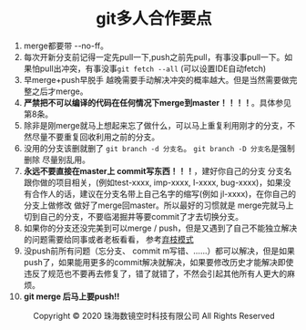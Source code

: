 # <center>git多人合作要点</center>

1. merge都要带 --no-ff。
2. 每次开新分支前记得一定先pull一下,push之前先pull，有事没事pull一下。如果怕pull出冲突，有事没事`git fetch --all` (可以设置IDE自动fetch)
3. 早merge+push早脱手 越晚需要手动解决冲突的概率越大。但是当然需要做完整之后才merge。
4. **严禁把不可以编译的代码在任何情况下merge到master！！！！**。具体参见第8条。
5. 除非是刚merge就马上想起来忘了做什么，可以马上重复利用刚才的分支，不然尽量不要重复回收利用之前的分支。
6. 没用的分支该删就删了 `git branch -d 分支名`。 `git branch -D 分支名`是强制删除 尽量别乱用。
7. **永远不要直接在master上 commit写东西！！！**，建好你自己的分支 分支名跟你做的项目相关，(例如test-xxxx, imp-xxxx, I-xxxx, bug-xxxx)，如果没有合作人的话，建议在分支名带上自己名字的缩写(例如 jl-xxxx)，在你自己的分支上做修改 做好了merge回master。所以最好的习惯就是 merge完就马上切到自己的分支，不要临渴掘井等要commit了才去切换分支。
8. 如果你的分支还没完美到可以merge / push，但是又遇到了自己不能独立解决的问题需要给同事或者老板看看， 参考[弃枝模式](git练习题.md)
9. 没push前所有问题（忘分支、 commit m写错、……）都可以解决，但是如果push了，如果能用更多的commit解决就解决，如果要修改历史才能解决即使违反了规范也不要再去修复了，错了就错了，不然会引起其他所有人更大的麻烦。 
11. **git merge 后马上要push!!**

<center> Copyright © 2020 珠海数镜空时科技有限公司 All Rights Reserved</center>